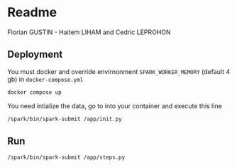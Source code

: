 # Readme

Florian GUSTIN - Haitem LIHAM and Cedric LEPROHON

## Deployment

You must docker and override envirnonment ``SPARK_WORKER_MEMORY`` (default 4 gb) in ```docker-compose.yml```

```sh
docker compose up
```

You need intialize the data, go to into your container and execute this line

```sh
/spark/bin/spark-submit /app/init.py
```

## Run
```sh
/spark/bin/spark-submit /app/steps.py
```